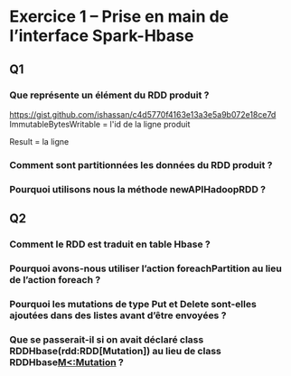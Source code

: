 # Exercice 1 – Prise en main de l’interface Spark-Hbase
## Q1
### Que représente un élément du RDD produit ?
https://gist.github.com/ishassan/c4d5770f4163e13a3e5a9b072e18ce7d
ImmutableBytesWritable = l'id de la ligne produit

Result = la ligne

### Comment sont partitionnées les données du RDD produit ?

### Pourquoi utilisons nous la méthode newAPIHadoopRDD ?

## Q2
### Comment le RDD est traduit en table Hbase ?

### Pourquoi avons-nous utiliser l’action foreachPartition au lieu de l’action foreach ?

### Pourquoi les mutations de type Put et Delete sont-elles ajoutées dans des listes avant d’être envoyées ?

### Que se passerait-il si on avait déclaré class RDDHbase(rdd:RDD[Mutation]) au lieu de class RDDHbase[M<:Mutation](rdd:RDD[M]) ?
    



